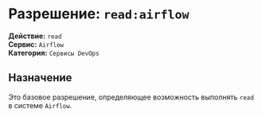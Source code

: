 # Разрешение: `read:airflow`

**Действие:** `read`  
**Сервис:** `Airflow`  
**Категория:** `Сервисы DevOps`

## Назначение
Это базовое разрешение, определяющее возможность выполнять `read` в системе `Airflow`.
